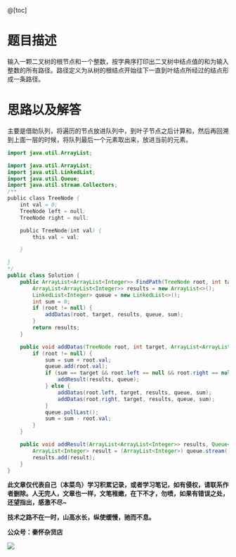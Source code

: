 @[toc]
# 题目描述
输入一颗二叉树的根节点和一个整数，按字典序打印出二叉树中结点值的和为输入整数的所有路径。路径定义为从树的根结点开始往下一直到叶结点所经过的结点形成一条路径。

# 思路以及解答
主要是借助队列，将遍历的节点放进队列中，到叶子节点之后计算和，然后再回溯到上面一层的时候，将队列最后一个元素取出来，放进当前的元素。

```java
import java.util.ArrayList;

import java.util.ArrayList;
import java.util.LinkedList;
import java.util.Queue;
import java.util.stream.Collectors;
/**
public class TreeNode {
    int val = 0;
    TreeNode left = null;
    TreeNode right = null;

    public TreeNode(int val) {
        this.val = val;

    }

}
*/
public class Solution {
    public ArrayList<ArrayList<Integer>> FindPath(TreeNode root, int target) {
        ArrayList<ArrayList<Integer>> results = new ArrayList<>();
        LinkedList<Integer> queue = new LinkedList<>();
        int sum = 0;
        if (root != null) {
            addDatas(root, target, results, queue, sum);
        }
        return results;
    }

    public void addDatas(TreeNode root, int target, ArrayList<ArrayList<Integer>> results, LinkedList<Integer> queue, Integer sum) {
        if (root != null) {
            sum = sum + root.val;
            queue.add(root.val);
            if (sum == target && root.left == null && root.right == null) {
                addResult(results, queue);
            } else {
                addDatas(root.left, target, results, queue, sum);
                addDatas(root.right, target, results, queue, sum);
            }
            queue.pollLast();
            sum = sum - root.val;
        }
    }

    public void addResult(ArrayList<ArrayList<Integer>> results, Queue<Integer> queue) {
        ArrayList<Integer> result = (ArrayList<Integer>) queue.stream().collect(Collectors.toList());
        results.add(result);
    }
}
```

**此文章仅代表自己（本菜鸟）学习积累记录，或者学习笔记，如有侵权，请联系作者删除。人无完人，文章也一样，文笔稚嫩，在下不才，勿喷，如果有错误之处，还望指出，感激不尽~**

**技术之路不在一时，山高水长，纵使缓慢，驰而不息。**

**公众号：秦怀杂货店**

![](https://img-blog.csdnimg.cn/img_convert/7d98fb66172951a2f1266498e004e830.png)
